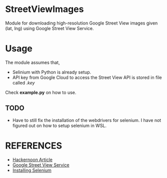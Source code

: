 # StreetViewImages
Module for downloading high-resolution Google Street View images given (lat, lng) using Google Street View Service. 


# Usage
The module assumes that, 
- Selinium with Python is already setup.
- API key from Google Cloud to access the Street View API is stored in file called *.key*

Check **example.py** on how to use. 

## TODO
- Have to still fix the installation of the webdrivers for selenium. I have not figured out on how to setup selenium in WSL. 


# REFERENCES
- [Hackernoon Article](https://hackernoon.com/using-google-street-view-photos-as-wallpapers-a-how-to-guide-g11b3yc1)
- [Google Street View Service](https://developers.google.com/maps/documentation/javascript/streetview)
- [Installing Selenium](https://selenium-python.readthedocs.io/installation.html) 
